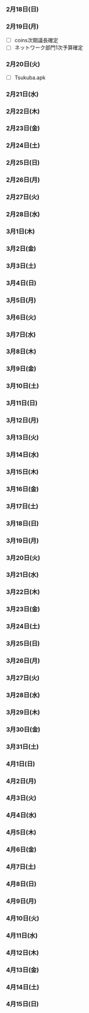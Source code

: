 ### 2月18日(日)
### 2月19日(月)
* [ ] coins次期議長確定
* [ ] ネットワーク部門1次予算確定
### 2月20日(火)
* [ ] Tsukuba.apk
### 2月21日(水)
### 2月22日(木)
### 2月23日(金)
### 2月24日(土)
### 2月25日(日)
### 2月26日(月)
### 2月27日(火)
### 2月28日(水)
### 3月1日(木)
### 3月2日(金)
### 3月3日(土)
### 3月4日(日)
### 3月5日(月)
### 3月6日(火)
### 3月7日(水)
### 3月8日(木)
### 3月9日(金)
### 3月10日(土)
### 3月11日(日)
### 3月12日(月)
### 3月13日(火)
### 3月14日(水)
### 3月15日(木)
### 3月16日(金)
### 3月17日(土)
### 3月18日(日)
### 3月19日(月)
### 3月20日(火)
### 3月21日(水)
### 3月22日(木)
### 3月23日(金)
### 3月24日(土)
### 3月25日(日)
### 3月26日(月)
### 3月27日(火)
### 3月28日(水)
### 3月29日(木)
### 3月30日(金)
### 3月31日(土)
### 4月1日(日)
### 4月2日(月)
### 4月3日(火)
### 4月4日(水)
### 4月5日(木)
### 4月6日(金)
### 4月7日(土)
### 4月8日(日)
### 4月9日(月)
### 4月10日(火)
### 4月11日(水)
### 4月12日(木)
### 4月13日(金)
### 4月14日(土)
### 4月15日(日)